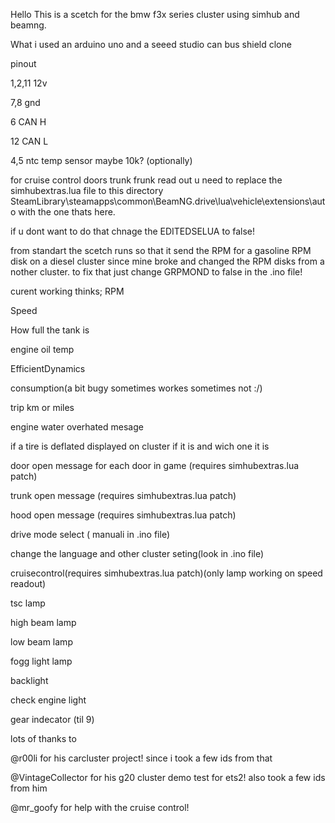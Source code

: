 Hello This is a scetch for the bmw f3x series cluster using simhub and beamng.

What i used
an arduino uno and a seeed studio can bus shield clone

pinout

1,2,11 12v

7,8 gnd

6 CAN H

12 CAN L

4,5 ntc temp sensor maybe 10k? (optionally)

for cruise control doors trunk frunk read out u need to replace the simhubextras.lua file to this directory SteamLibrary\steamapps\common\BeamNG.drive\lua\vehicle\extensions\auto with the one thats here.

if u dont want to do that chnage the EDITEDSELUA to false!

from standart the scetch runs so that it send the RPM for a gasoline RPM disk on a diesel cluster since mine broke and changed the RPM disks from a nother cluster.
to fix that just change GRPMOND to false in the .ino file!

curent working thinks;
RPM

Speed

How full the tank is

engine oil temp

EfficientDynamics

consumption(a bit bugy sometimes workes sometimes not :/)

trip km or miles

engine water overhated mesage

if a tire is deflated displayed on cluster if it is and wich one it is

door open message for each door in game (requires simhubextras.lua patch)

trunk open message (requires simhubextras.lua patch)

hood open message (requires simhubextras.lua patch)

drive mode select ( manuali in .ino file)

change the language and other cluster seting(look in .ino file)

cruisecontrol(requires simhubextras.lua patch)(only lamp working on speed readout)

tsc lamp

high beam lamp

low beam lamp

fogg light lamp

backlight

check engine light

gear indecator (til 9)


lots of thanks to 

@r00li for his carcluster project! since i took a few ids from that

@VintageCollector for his g20 cluster demo test for ets2! also took a few ids from him

@mr_goofy for help with the cruise control!
